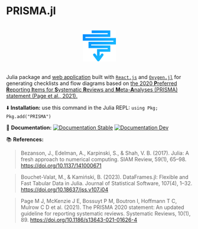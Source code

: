 # PRISMA.jl

<br>
<div align="center">
<img src="docs/src/assets/logo.svg" width="18%">
</div>
<br>

Julia package and [web application]() built with [`React.js`](https://react.dev/) and [`Oxygen.jl`](https://github.com/OxygenFramework/Oxygen.jl) for generating checklists and flow diagrams based on [the 2020 **P**referred **R**eporting **I**tems for **S**ystematic **R**eviews and **M**eta-**A**nalyses (PRISMA) statement (Page et al., 2021).](https://doi.org/10.1186/s13643-021-01626-4)

:arrow_down: **Installation:** use this command in the Julia REPL: `using Pkg; Pkg.add("PRISMA")`

:book: **Documentation:** <a href="https://cecoeco.github.io/PRISMA.jl/stable/"><img src="https://img.shields.io/badge/docs-stable-royalblue.svg" alt="Documentation Stable" /></a> <a href="https://cecoeco.github.io/PRISMA.jl/dev/"><img src="https://img.shields.io/badge/docs-dev-royalblue.svg" alt="Documentation Dev"></a>

:books: **References:**

> Bezanson, J., Edelman, A., Karpinski, S., & Shah, V. B. (2017). Julia: A fresh approach to numerical computing. SIAM Review, 59(1), 65–98. https://doi.org/10.1137/141000671

> Bouchet-Valat, M., & Kamiński, B. (2023). DataFrames.jl: Flexible and Fast Tabular Data in Julia. Journal of Statistical Software, 107(4), 1–32. https://doi.org/10.18637/jss.v107.i04

> Page M J, McKenzie J E, Bossuyt P M, Boutron I, Hoffmann T C, Mulrow C D et al. (2021). The PRISMA 2020 statement: An updated guideline for reporting systematic reviews. Systematic Reviews, 10(1), 89. https://doi.org/10.1186/s13643-021-01626-4
